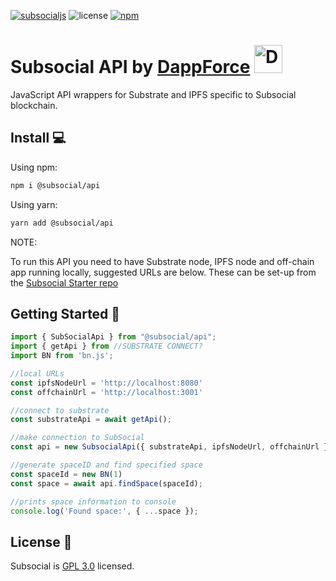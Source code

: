 [![subsocialjs](https://img.shields.io/badge/subsocial-js-pink?style=flat-square)](https://subsocial.network/)
![license](https://img.shields.io/badge/License-GPL%203.0-blue?style=flat-square)
[![npm](https://img.shields.io/npm/v/@subsocial/api?logo=npm&style=flat-square)](https://www.npmjs.com/package/@subsocial/api)

# Subsocial API by [DappForce](https://github.com/dappforce) <img src="https://pbs.twimg.com/profile_images/1341927992700923904/Y5_scBB6_400x400.jpg" alt="DappForce" width="45"/>

JavaScript API wrappers for Substrate and IPFS specific to Subsocial blockchain.

## Install :computer:

Using npm:

```bash
npm i @subsocial/api
```

Using yarn:

```bash
yarn add @subsocial/api
```

NOTE:

To run this API you need to have Substrate node, IPFS node
and off-chain app running locally, suggested URLs are below.
These can be set-up from the [Subsocial Starter repo](https://github.com/dappforce/subsocial-starter) 

## Getting Started :hammer:

```javascript
import { SubSocialApi } from "@subsocial/api";
import { getApi } from //SUBSTRATE CONNECT?
import BN from 'bn.js';

//local URLs
const ipfsNodeUrl = 'http://localhost:8080'
const offchainUrl = 'http://localhost:3001'

//connect to substrate
const substrateApi = await getApi();

//make connection to SubSocial
const api = new SubsocialApi({ substrateApi, ipfsNodeUrl, offchainUrl });

//generate spaceID and find specified space
const spaceId = new BN(1)
const space = await api.findSpace(spaceId);

//prints space information to console
console.log('Found space:', { ...space });
```

## License :page_facing_up:

Subsocial is [GPL 3.0](./LICENSE) licensed.
